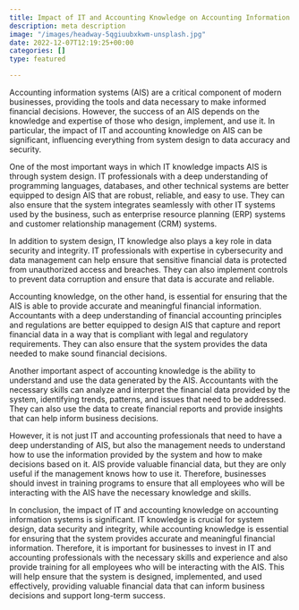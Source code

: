 ```yaml
---
title: Impact of IT and Accounting Knowledge on Accounting Information Systems
description: meta description
image: "/images/headway-5qgiuubxkwm-unsplash.jpg"
date: 2022-12-07T12:19:25+00:00
categories: []
type: featured

---
```

Accounting information systems (AIS) are a critical component of modern businesses, providing the tools and data necessary to make informed financial decisions. However, the success of an AIS depends on the knowledge and expertise of those who design, implement, and use it. In particular, the impact of IT and accounting knowledge on AIS can be significant, influencing everything from system design to data accuracy and security.

One of the most important ways in which IT knowledge impacts AIS is through system design. IT professionals with a deep understanding of programming languages, databases, and other technical systems are better equipped to design AIS that are robust, reliable, and easy to use. They can also ensure that the system integrates seamlessly with other IT systems used by the business, such as enterprise resource planning (ERP) systems and customer relationship management (CRM) systems.

In addition to system design, IT knowledge also plays a key role in data security and integrity. IT professionals with expertise in cybersecurity and data management can help ensure that sensitive financial data is protected from unauthorized access and breaches. They can also implement controls to prevent data corruption and ensure that data is accurate and reliable.

Accounting knowledge, on the other hand, is essential for ensuring that the AIS is able to provide accurate and meaningful financial information. Accountants with a deep understanding of financial accounting principles and regulations are better equipped to design AIS that capture and report financial data in a way that is compliant with legal and regulatory requirements. They can also ensure that the system provides the data needed to make sound financial decisions.

Another important aspect of accounting knowledge is the ability to understand and use the data generated by the AIS. Accountants with the necessary skills can analyze and interpret the financial data provided by the system, identifying trends, patterns, and issues that need to be addressed. They can also use the data to create financial reports and provide insights that can help inform business decisions.

However, it is not just IT and accounting professionals that need to have a deep understanding of AIS, but also the management needs to understand how to use the information provided by the system and how to make decisions based on it. AIS provide valuable financial data, but they are only useful if the management knows how to use it. Therefore, businesses should invest in training programs to ensure that all employees who will be interacting with the AIS have the necessary knowledge and skills.

In conclusion, the impact of IT and accounting knowledge on accounting information systems is significant. IT knowledge is crucial for system design, data security and integrity, while accounting knowledge is essential for ensuring that the system provides accurate and meaningful financial information. Therefore, it is important for businesses to invest in IT and accounting professionals with the necessary skills and experience and also provide training for all employees who will be interacting with the AIS. This will help ensure that the system is designed, implemented, and used effectively, providing valuable financial data that can inform business decisions and support long-term success.